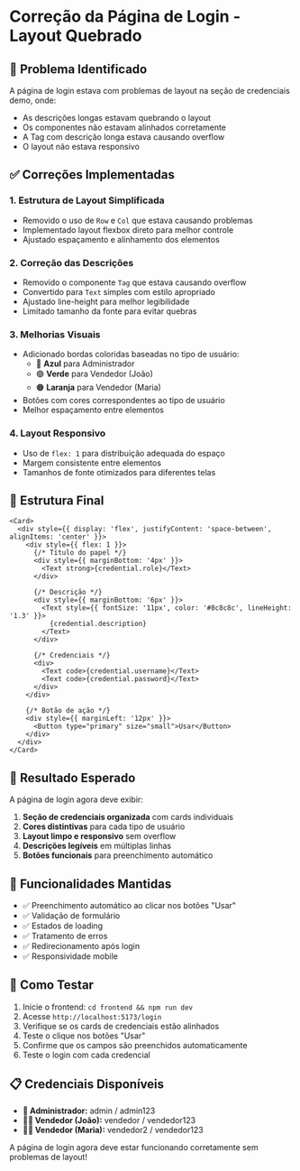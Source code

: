 # Correção da Página de Login - Layout Quebrado

## 🔧 Problema Identificado

A página de login estava com problemas de layout na seção de credenciais demo, onde:
- As descrições longas estavam quebrando o layout
- Os componentes não estavam alinhados corretamente
- A Tag com descrição longa estava causando overflow
- O layout não estava responsivo

## ✅ Correções Implementadas

### 1. **Estrutura de Layout Simplificada**
- Removido o uso de `Row` e `Col` que estava causando problemas
- Implementado layout flexbox direto para melhor controle
- Ajustado espaçamento e alinhamento dos elementos

### 2. **Correção das Descrições**
- Removido o componente `Tag` que estava causando overflow
- Convertido para `Text` simples com estilo apropriado
- Ajustado line-height para melhor legibilidade
- Limitado tamanho da fonte para evitar quebras

### 3. **Melhorias Visuais**
- Adicionado bordas coloridas baseadas no tipo de usuário:
  - 🔵 **Azul** para Administrador
  - 🟢 **Verde** para Vendedor (João)
  - 🟠 **Laranja** para Vendedor (Maria)
- Botões com cores correspondentes ao tipo de usuário
- Melhor espaçamento entre elementos

### 4. **Layout Responsivo**
- Uso de `flex: 1` para distribuição adequada do espaço
- Margem consistente entre elementos
- Tamanhos de fonte otimizados para diferentes telas

## 🎨 Estrutura Final

```tsx
<Card>
  <div style={{ display: 'flex', justifyContent: 'space-between', alignItems: 'center' }}>
    <div style={{ flex: 1 }}>
      {/* Título do papel */}
      <div style={{ marginBottom: '4px' }}>
        <Text strong>{credential.role}</Text>
      </div>
      
      {/* Descrição */}
      <div style={{ marginBottom: '6px' }}>
        <Text style={{ fontSize: '11px', color: '#8c8c8c', lineHeight: '1.3' }}>
          {credential.description}
        </Text>
      </div>
      
      {/* Credenciais */}
      <div>
        <Text code>{credential.username}</Text>
        <Text code>{credential.password}</Text>
      </div>
    </div>
    
    {/* Botão de ação */}
    <div style={{ marginLeft: '12px' }}>
      <Button type="primary" size="small">Usar</Button>
    </div>
  </div>
</Card>
```

## 🎯 Resultado Esperado

A página de login agora deve exibir:

1. **Seção de credenciais organizada** com cards individuais
2. **Cores distintivas** para cada tipo de usuário
3. **Layout limpo e responsivo** sem overflow
4. **Descrições legíveis** em múltiplas linhas
5. **Botões funcionais** para preenchimento automático

## 📱 Funcionalidades Mantidas

- ✅ Preenchimento automático ao clicar nos botões "Usar"
- ✅ Validação de formulário
- ✅ Estados de loading
- ✅ Tratamento de erros
- ✅ Redirecionamento após login
- ✅ Responsividade mobile

## 🚀 Como Testar

1. Inicie o frontend: `cd frontend && npm run dev`
2. Acesse `http://localhost:5173/login`
3. Verifique se os cards de credenciais estão alinhados
4. Teste o clique nos botões "Usar"
5. Confirme que os campos são preenchidos automaticamente
6. Teste o login com cada credencial

## 📋 Credenciais Disponíveis

- **👑 Administrador:** admin / admin123
- **👨‍💼 Vendedor (João):** vendedor / vendedor123  
- **👩‍💼 Vendedor (Maria):** vendedor2 / vendedor123

A página de login agora deve estar funcionando corretamente sem problemas de layout!
